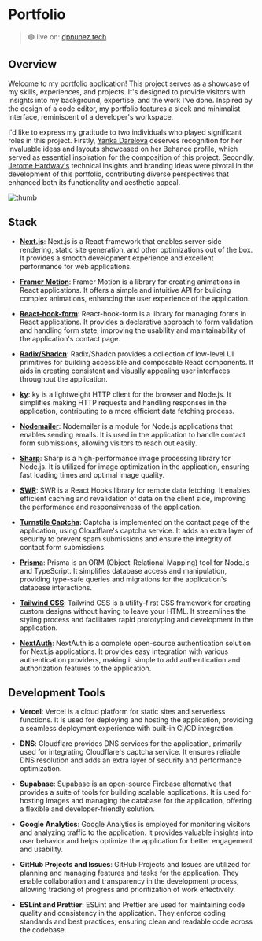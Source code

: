 # Portfolio

> 🟢 live on: [dpnunez.tech](https://dpnunez.tech)

## Overview
Welcome to my portfolio application! This project serves as a showcase of my skills, experiences, and projects. It's designed to provide visitors with insights into my background, expertise, and the work I've done. Inspired by the design of a code editor, my portfolio features a sleek and minimalist interface, reminiscent of a developer's workspace.

I'd like to express my gratitude to two individuals who played significant roles in this project. Firstly, [Yanka Darelova](https://www.behance.net/darelova) deserves recognition for her invaluable ideas and layouts showcased on her Behance profile, which served as essential inspiration for the composition of this project. Secondly, [Jerome Hardway's](https://github.com/jeromehardaway/) technical insights and branding ideas were pivotal in the development of this portfolio, contributing diverse perspectives that enhanced both its functionality and aesthetic appeal.

![thumb](https://github.com/dpnunez/portfolio/assets/46852072/cf507674-88e9-449a-988d-ac5bad0660fb)


## Stack

- [**Next.js**](https://nextjs.org/): Next.js is a React framework that enables server-side rendering, static site generation, and other optimizations out of the box. It provides a smooth development experience and excellent performance for web applications.

- [**Framer Motion**](https://www.framer.com/motion/): Framer Motion is a library for creating animations in React applications. It offers a simple and intuitive API for building complex animations, enhancing the user experience of the application.

- [**React-hook-form**](https://react-hook-form.com/): React-hook-form is a library for managing forms in React applications. It provides a declarative approach to form validation and handling form state, improving the usability and maintainability of the application's contact page.

- [**Radix/Shadcn**](https://ui.shadcn.com/): Radix/Shadcn provides a collection of low-level UI primitives for building accessible and composable React components. It aids in creating consistent and visually appealing user interfaces throughout the application.

- [**ky**](https://github.com/sindresorhus/ky): ky is a lightweight HTTP client for the browser and Node.js. It simplifies making HTTP requests and handling responses in the application, contributing to a more efficient data fetching process.

- [**Nodemailer**](https://www.nodemailer.com/): Nodemailer is a module for Node.js applications that enables sending emails. It is used in the application to handle contact form submissions, allowing visitors to reach out easily.

- [**Sharp**](https://sharp.pixelplumbing.com/): Sharp is a high-performance image processing library for Node.js. It is utilized for image optimization in the application, ensuring fast loading times and optimal image quality.

- [**SWR**](https://swr.vercel.app/): SWR is a React Hooks library for remote data fetching. It enables efficient caching and revalidation of data on the client side, improving the performance and responsiveness of the application.

- [**Turnstile Captcha**](https://www.cloudflare.com/products/turnstile/): Captcha is implemented on the contact page of the application, using Cloudflare's captcha service. It adds an extra layer of security to prevent spam submissions and ensure the integrity of contact form submissions.

- [**Prisma**](https://www.prisma.io/): Prisma is an ORM (Object-Relational Mapping) tool for Node.js and TypeScript. It simplifies database access and manipulation, providing type-safe queries and migrations for the application's database interactions.

- [**Tailwind CSS**](https://tailwindcss.com/): Tailwind CSS is a utility-first CSS framework for creating custom designs without having to leave your HTML. It streamlines the styling process and facilitates rapid prototyping and development in the application.

- [**NextAuth**](https://next-auth.js.org/): NextAuth is a complete open-source authentication solution for Next.js applications. It provides easy integration with various authentication providers, making it simple to add authentication and authorization features to the application.

## Development Tools

- **Vercel**: Vercel is a cloud platform for static sites and serverless functions. It is used for deploying and hosting the application, providing a seamless deployment experience with built-in CI/CD integration.

- **DNS**: Cloudflare provides DNS services for the application, primarily used for integrating Cloudflare's captcha service. It ensures reliable DNS resolution and adds an extra layer of security and performance optimization.

- **Supabase**: Supabase is an open-source Firebase alternative that provides a suite of tools for building scalable applications. It is used for hosting images and managing the database for the application, offering a flexible and developer-friendly solution.

- **Google Analytics**: Google Analytics is employed for monitoring visitors and analyzing traffic to the application. It provides valuable insights into user behavior and helps optimize the application for better engagement and usability.

- **GitHub Projects and Issues**: GitHub Projects and Issues are utilized for planning and managing features and tasks for the application. They enable collaboration and transparency in the development process, allowing tracking of progress and prioritization of work effectively.

- **ESLint and Prettier**: ESLint and Prettier are used for maintaining code quality and consistency in the application. They enforce coding standards and best practices, ensuring clean and readable code across the codebase.
